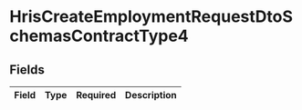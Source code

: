 # HrisCreateEmploymentRequestDtoSchemasContractType4


## Fields

| Field       | Type        | Required    | Description |
| ----------- | ----------- | ----------- | ----------- |